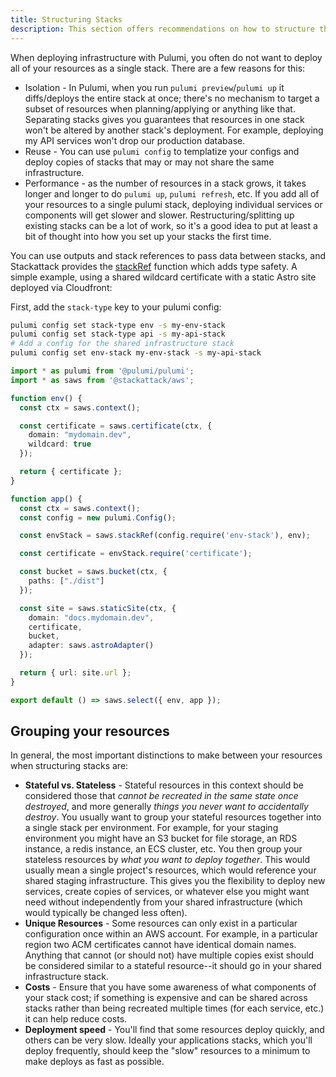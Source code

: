 ```yaml
---
title: Structuring Stacks
description: This section offers recommendations on how to structure the stacks that make up your infrastructure.
---
```


When deploying infrastructure with Pulumi, you often do not want to deploy all of your resources as a single stack. There are a few reasons for this:
- Isolation - In Pulumi, when you run `pulumi preview`/`pulumi up` it diffs/deploys the entire stack at once; there's no mechanism to target a subset of resources when planning/applying or anything like that. Separating stacks gives you guarantees that resources in one stack won't be altered by another stack's deployment. For example, deploying my API services won't drop our production database.
- Reuse - You can use `pulumi config` to templatize your configs and deploy copies of stacks that may or may not share the same infrastructure.
- Performance - as the number of resources in a stack grows, it takes longer and longer to do `pulumi up`, `pulumi refresh`, etc. If you add all of your resources to a single pulumi stack, deploying individual services or components will get slower and slower.  Restructuring/splitting up existing stacks can be a lot of work, so it's a good idea to put at least a bit of thought into how you set up your stacks the first time.

You can use outputs and stack references to pass data between stacks, and Stackattack provides the [stackRef](/utilities/stack-ref) function which adds type safety. A simple example, using a shared wildcard certificate with a static Astro site deployed via Cloudfront:

First, add the `stack-type` key to your pulumi config:
```bash
pulumi config set stack-type env -s my-env-stack
pulumi config set stack-type api -s my-api-stack
# Add a config for the shared infrastructure stack
pulumi config set env-stack my-env-stack -s my-api-stack
```

```ts
import * as pulumi from '@pulumi/pulumi';
import * as saws from '@stackattack/aws';

function env() {
  const ctx = saws.context();

  const certificate = saws.certificate(ctx, {
    domain: "mydomain.dev",
    wildcard: true
  });

  return { certificate };
}

function app() {
  const ctx = saws.context();
  const config = new pulumi.Config();

  const envStack = saws.stackRef(config.require('env-stack'), env);

  const certificate = envStack.require('certificate');

  const bucket = saws.bucket(ctx, {
    paths: ["./dist"]
  });

  const site = saws.staticSite(ctx, {
    domain: "docs.mydomain.dev",
    certificate,
    bucket,
    adapter: saws.astroAdapter()
  });

  return { url: site.url };
}

export default () => saws.select({ env, app });
```

## Grouping your resources

In general, the most important distinctions to make between your resources when structuring stacks are:
- **Stateful vs. Stateless** - Stateful resources in this context should be considered those that _cannot be recreated in the same state once destroyed_, and more generally _things you never want to accidentally destroy_. You usually want to group your stateful resources together into a single stack per environment. For example, for your staging environment you might have an S3 bucket for file storage, an RDS instance, a redis instance, an ECS cluster, etc. You then group your stateless resources by _what you want to deploy together_. This would usually mean a single project's resources, which would reference your shared staging infrastructure. This gives you the flexibility to deploy new services, create copies of services, or whatever else you might want need without independently from your shared infrastructure (which would typically be changed less often).
- **Unique Resources** - Some resources can only exist in a particular configuration once within an AWS account. For example, in a particular region two ACM certificates cannot have identical domain names. Anything that cannot (or should not) have multiple copies exist should be considered similar to a stateful resource--it should go in your shared infrastructure stack.
- **Costs** - Ensure that you have some awareness of what components of your stack cost; if something is expensive and can be shared across stacks rather than being recreated multiple times (for each service, etc.) it can help reduce costs.
- **Deployment speed** - You'll find that some resources deploy quickly, and others can be very slow. Ideally your applications stacks, which you'll deploy frequently, should keep the "slow" resources to a minimum to make deploys as fast as possible.
